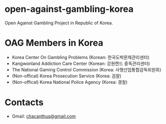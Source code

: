 # open-against-gambling-korea
Open Against Gambling Project in Republic of Korea.

# OAG Members in Korea
- Korea Center On Gambling Problems (Korean: 한국도박문제관리센터)
- Kangwonland Addiction Care Center (Korean: 강원랜드 중독관리센터)
- The National Gaming Control Commission (Korea: 사행산업통합감독위원회)
- (Non-offical) Korea Prosecution Service (Korea: 검찰)
- (Non-offical) Korea National Police Agency (Korea: 경찰)

# Contacts
- Gmail: chacanthus@gmail.com
